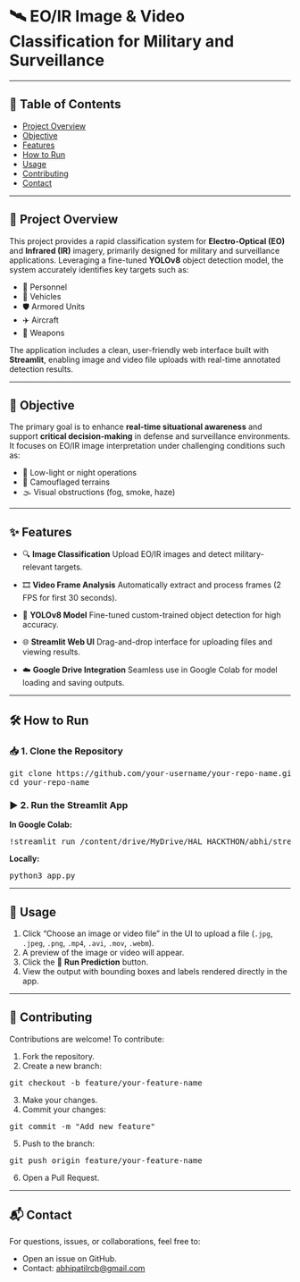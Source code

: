 # 🛰️ EO/IR Image & Video Classification for Military and Surveillance

---

## 📌 Table of Contents
- [Project Overview](#project-overview)
- [Objective](#objective)
- [Features](#features)
- [How to Run](#how-to-run)
- [Usage](#usage)
- [Contributing](#contributing)
- [Contact](#contact)

---

<a name="project-overview"></a>
## 📁 Project Overview
This project provides a rapid classification system for **Electro-Optical (EO)** and **Infrared (IR)** imagery, primarily designed for military and surveillance applications. Leveraging a fine-tuned **YOLOv8** object detection model, the system accurately identifies key targets such as:

- 👤 Personnel
- 🚙 Vehicles
- 🛡️ Armored Units
- ✈️ Aircraft
- 🔫 Weapons

The application includes a clean, user-friendly web interface built with **Streamlit**, enabling image and video file uploads with real-time annotated detection results.

---

<a name="Objective"></a>
## 🎯 Objective
The primary goal is to enhance **real-time situational awareness** and support **critical decision-making** in defense and surveillance environments. It focuses on EO/IR image interpretation under challenging conditions such as:

- 🌙 Low-light or night operations
- 🌲 Camouflaged terrains
- 🌫️ Visual obstructions (fog, smoke, haze)

---
<a name="features"></a>
## ✨ Features

- 🔍 **Image Classification**
  Upload EO/IR images and detect military-relevant targets.

- 🎞️ **Video Frame Analysis**
  Automatically extract and process frames (2 FPS for first 30 seconds).

- 🧠 **YOLOv8 Model**
  Fine-tuned custom-trained object detection for high accuracy.

- 🌐 **Streamlit Web UI**
  Drag-and-drop interface for uploading files and viewing results.

- ☁️ **Google Drive Integration**
  Seamless use in Google Colab for model loading and saving outputs.

---

<a name="how-to-run"></a>
## 🛠️ How to Run

### 📥 1. Clone the Repository
<pre>
git clone https://github.com/your-username/your-repo-name.git
cd your-repo-name
</pre>

### ▶️ 2. Run the Streamlit App

**In Google Colab:**
<pre>
!streamlit run /content/drive/MyDrive/HAL_HACKTHON/abhi/streamlit_app.py &>/dev/null&
</pre>

**Locally:**
<pre>
python3 app.py
</pre>

---

<a name="usage"></a>
## 🧪 Usage
1. Click “Choose an image or video file” in the UI to upload a file (`.jpg`, `.jpeg`, `.png`, `.mp4`, `.avi`, `.mov`, `.webm`).
2. A preview of the image or video will appear.
3. Click the 🚀 **Run Prediction** button.
4. View the output with bounding boxes and labels rendered directly in the app.

---

<a name="contributing"></a>
## 🤝 Contributing
Contributions are welcome! To contribute:

1. Fork the repository.
2. Create a new branch:
<pre>
git checkout -b feature/your-feature-name
</pre>
3. Make your changes.
4. Commit your changes:
<pre>
git commit -m "Add new feature"
</pre>
5. Push to the branch:
<pre>
git push origin feature/your-feature-name
</pre>
6. Open a Pull Request.

---

<a name="contact"></a>
## 📬 Contact
For questions, issues, or collaborations, feel free to:

- Open an issue on GitHub.
- Contact: abhipatilrcb@gmail.com
